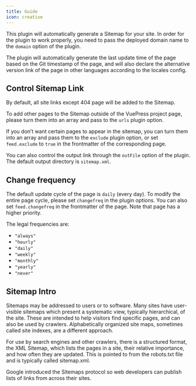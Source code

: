 ```yaml
---
title: Guide
icon: creative
---
```


This plugin will automatically generate a Sitemap for your site. In order for the plugin to work properly, you need to pass the deployed domain name to the `domain` option of the plugin.

The plugin will automatically generate the last update time of the page based on the Git timestamp of the page, and will also declare the alternative version link of the page in other languages ​​according to the locales config.

## Control Sitemap Link

By default, all site links except 404 page will be added to the Sitemap.

To add other pages to the Sitemap outside of the VuePress project page, please turn them into an array and pass to the `urls` plugin option.

If you don’t want certain pages to appear in the sitemap, you can turn them into an array and pass them to the `exclude` plugin option, or set `feed.exclude` to `true` in the frontmatter of the corresponding page.

You can also control the output link through the `outFile` option of the plugin. The default output directory is `sitemap.xml`.

## Change frequency

The default update cycle of the page is `daily` (every day). To modify the entire page cycle, please set `changefreq` in the plugin options. You can also set `feed.changefreq` in the frontmatter of the page. Note that page has a higher priority.

The legal frequencies are:

- `"always"`
- `"hourly"`
- `"daily"`
- `"weekly"`
- `"monthly"`
- `"yearly"`
- `"never"`

## Sitemap Intro

Sitemaps may be addressed to users or to software. Many sites have user-visible sitemaps which present a systematic view, typically hierarchical, of the site. These are intended to help visitors find specific pages, and can also be used by crawlers. Alphabetically organized site maps, sometimes called site indexes, are a different approach.

For use by search engines and other crawlers, there is a structured format, the XML Sitemap, which lists the pages in a site, their relative importance, and how often they are updated. This is pointed to from the robots.txt file and is typically called sitemap.xml.

Google introduced the Sitemaps protocol so web developers can publish lists of links from across their sites.
